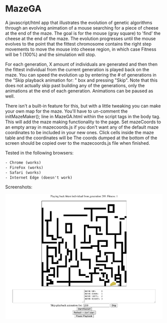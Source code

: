 # MazeGA

A javascript/html app that illustrates the evolution of genetic algorithms through an evolving animation of a mouse searching for a piece of cheese at the end of the maze. The goal is for the mouse (gray square) to 'find' the cheese at the end of the maze. The evolution progresses until the mouse evolves to the point that the fittest chromosome contains the right step movements to move the mouse into cheese region, in which case Fitness will be 1 (100%) and the simulation will stop.

For each generation, X amount of individuals are generated and then then the fittest individual from the current generation is played back on the maze. You can speed the evolution up by entering the # of generations in the "Skip playback animation for: " box and pressing "Skip". Note that this does not actually skip past building any of the generations, only the animations at the end of each generation. Animations can be paused as well.

There isn't a built-in feature for this, but with a little tweaking you can make your own map for the maze. You'll have to un-comment the initMazeMaker(); line in MazeGA.html within the script tags in the body tag. This will add the maze making functionality to the page. Set mazeCoords to an empty array in mazecoords.js if you don't want any of the default maze coordinates to be included in your new ones. Click cells inside the maze table and the coordinates will be The coords dumped at the bottom of the screen should be copied over to the mazecoords.js file when finished. 

Tested in the following browsers:

    - Chrome (works)
    - FireFox (works)
    - Safari (works)
    - Internet Edge (doesn't work)

Screenshots:

![Preview of MazeGA interface](https://github.com/edev90/MazeGA/blob/main/images/MazeGA_Screenshot.png)
